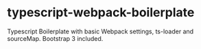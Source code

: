 # typescript-webpack-boilerplate
 Typescript Boilerplate with basic Webpack settings, ts-loader and sourceMap. Bootstrap 3 included. 
